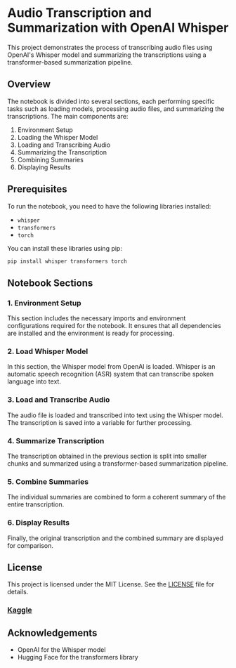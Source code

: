 
# Audio Transcription and Summarization with OpenAI Whisper

This project demonstrates the process of transcribing audio files using OpenAI's Whisper model and summarizing the transcriptions using a transformer-based summarization pipeline.

## Overview

The notebook is divided into several sections, each performing specific tasks such as loading models, processing audio files, and summarizing the transcriptions. The main components are:

1. Environment Setup
2. Loading the Whisper Model
3. Loading and Transcribing Audio
4. Summarizing the Transcription
5. Combining Summaries
6. Displaying Results

## Prerequisites

To run the notebook, you need to have the following libraries installed:

- `whisper`
- `transformers`
- `torch`

You can install these libraries using pip:

```bash
pip install whisper transformers torch
```

## Notebook Sections

### 1. Environment Setup

This section includes the necessary imports and environment configurations required for the notebook. It ensures that all dependencies are installed and the environment is ready for processing.

### 2. Load Whisper Model

In this section, the Whisper model from OpenAI is loaded. Whisper is an automatic speech recognition (ASR) system that can transcribe spoken language into text.

### 3. Load and Transcribe Audio

The audio file is loaded and transcribed into text using the Whisper model. The transcription is saved into a variable for further processing.

### 4. Summarize Transcription

The transcription obtained in the previous section is split into smaller chunks and summarized using a transformer-based summarization pipeline.

### 5. Combine Summaries

The individual summaries are combined to form a coherent summary of the entire transcription.

### 6. Display Results

Finally, the original transcription and the combined summary are displayed for comparison.


## License

This project is licensed under the MIT License. See the [LICENSE](LICENSE) file for details.

### [Kaggle](https://www.kaggle.com/code/hrishk/openai-whisper/notebook)

## Acknowledgements

- OpenAI for the Whisper model
- Hugging Face for the transformers library
